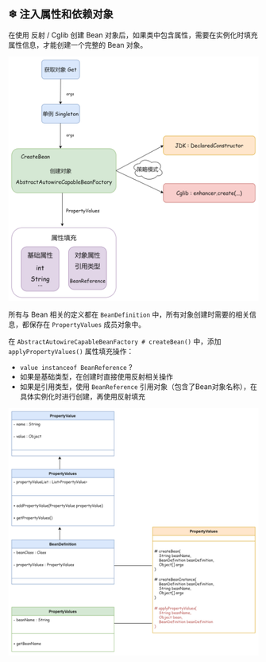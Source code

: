 ## ❄ 注入属性和依赖对象

在使用 反射 / Cglib 创建 Bean 对象后，如果类中包含属性，需要在实例化时填充属性信息，才能创建一个完整的 Bean 对象。

![](../imgs/04/1.png)

所有与 Bean 相关的定义都在 `BeanDefinition` 中，所有对象创建时需要的相关信息，都保存在 `PropertyValues` 成员对象中。

在 `AbstractAutowireCapableBeanFactory # createBean()` 中，添加 `applyPropertyValues()` 属性填充操作：

- `value instanceof BeanReference` ?
- 如果是基础类型，在创建时直接使用反射相关操作
- 如果是引用类型，使用 `BeanReference` 引用对象（包含了Bean对象名称），在具体实例化时进行创建，再使用反射填充

![](../imgs/04/class.png)
